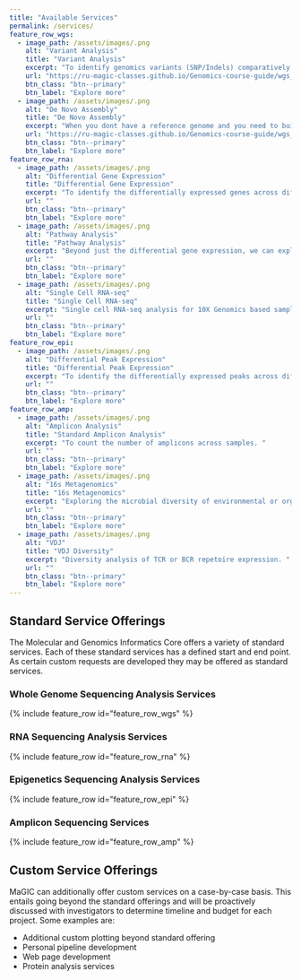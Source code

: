 ```yaml
---
title: "Available Services"
permalink: /services/
feature_row_wgs:
  - image_path: /assets/images/.png
    alt: "Variant Analysis"
    title: "Variant Analysis"
    excerpt: "To identify genomics variants (SNP/Indels) comparatively. Usually involves comparing to reference, but can also be used for cross-sample comparisons. "
    url: "https://ru-magic-classes.github.io/Genomics-course-guide/wgs_bwa.html"
    btn_class: "btn--primary"
    btn_label: "Explore more" 
  - image_path: /assets/images/.png
    alt: "De Novo Assembly"
    title: "De Novo Assembly"
    excerpt: "When you dont have a reference genome and you need to build one, we can perform de novo assembly. This can be an iterative process requiring multiple data types to achieve completion. "
    url: "https://ru-magic-classes.github.io/Genomics-course-guide/wgs_denovo.html"
    btn_class: "btn--primary"
    btn_label: "Explore more" 
feature_row_rna:
  - image_path: /assets/images/.png
    alt: "Differential Gene Expression"
    title: "Differential Gene Expression"
    excerpt: "To identify the differentially expressed genes across different conditions. "
    url: ""
    btn_class: "btn--primary"
    btn_label: "Explore more" 
  - image_path: /assets/images/.png
    alt: "Pathway Analysis"
    title: "Pathway Analysis"
    excerpt: "Beyond just the differential gene expression, we can explore the pathways or gene ontologies that are available to garner a more wholistic view of what is perturbed in your conditions. "
    url: ""
    btn_class: "btn--primary"
    btn_label: "Explore more"
  - image_path: /assets/images/.png
    alt: "Single Cell RNA-seq"
    title: "Single Cell RNA-seq"
    excerpt: "Single cell RNA-seq analysis for 10X Genomics based samples "
    url: ""
    btn_class: "btn--primary"
    btn_label: "Explore more"
feature_row_epi:
  - image_path: /assets/images/.png
    alt: "Differential Peak Expression"
    title: "Differential Peak Expression"
    excerpt: "To identify the differentially expressed peaks across different conditions. Usually for ChIP-seq or ATAC-seq"
    url: ""
    btn_class: "btn--primary"
    btn_label: "Explore more" 
feature_row_amp:
  - image_path: /assets/images/.png
    alt: "Amplicon Analysis"
    title: "Standard Amplicon Analysis"
    excerpt: "To count the number of amplicons across samples. "
    url: ""
    btn_class: "btn--primary"
    btn_label: "Explore more" 
  - image_path: /assets/images/.png
    alt: "16s Metagenomics"
    title: "16s Metagenomics"
    excerpt: "Exploring the microbial diversity of environmental or organismal samples.  "
    url: ""
    btn_class: "btn--primary"
    btn_label: "Explore more"
  - image_path: /assets/images/.png
    alt: "VDJ"
    title: "VDJ Diversity"
    excerpt: "Diversity analysis of TCR or BCR repetoire expression. "
    url: ""
    btn_class: "btn--primary"
    btn_label: "Explore more"
---
```


## Standard Service Offerings
The Molecular and Genomics Informatics Core offers a variety of standard services. Each of these standard services has a defined start and end point. As certain custom requests are developed they may be offered as standard services. 

### Whole Genome Sequencing Analysis Services
{% include feature_row id="feature_row_wgs" %}

### RNA Sequencing Analysis Services

{% include feature_row id="feature_row_rna" %}

### Epigenetics Sequencing Analysis Services

{% include feature_row id="feature_row_epi" %}

### Amplicon Sequencing Services

{% include feature_row id="feature_row_amp" %}

## Custom Service Offerings

MaGIC can additionally offer custom services on a case-by-case basis. This entails going beyond the standard offerings and will be proactively discussed with investigators to determine timeline and budget for each project. Some examples are:

- Additional custom plotting beyond standard offering
- Personal pipeline development
- Web page development
- Protein analysis services
